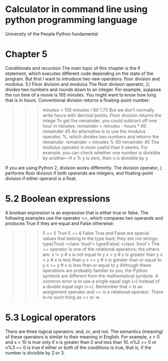 # Calculator in command line using python programming language
University of the People Python fundamental
# Chapter 5
Conditionals and recursion
The main topic of this chapter is the if statement, which executes different code depending
on the state of the program. But first I want to introduce two new operators: floor division
and modulus.
5.1 Floor division and modulus
The floor division operator, //, divides two numbers and rounds down to an integer. For
example, suppose the run time of a movie is 105 minutes. You might want to know how
long that is in hours. Conventional division returns a floating-point number:
>>> minutes = 105
>>> minutes / 60
1.75
But we don’t normally write hours with decimal points. Floor division returns the intege
To get the remainder, you could subtract off one hour in minutes:
>>> remainder = minutes - hours * 60
>>> remainder
45
An alternative is to use the modulus operator, %, which divides two numbers and returns
the remainder.
>>> remainder = minutes % 60
>>> remainder
45
The modulus operator is more useful than it seems. For example, you can check whether
one number is divisible by another—if x % y is zero, then x is divisible by y

If you are using Python 2, division works differently. The division operator, /, performs
floor division if both operands are integers, and floating-point division if either operand is
a float.
# 5.2 Boolean expressions
A boolean expression is an expression that is either true or false. The following examples
use the operator ==, which compares two operands and produces True if they are equal
and False otherwise:
>>> 5 == 5
True
>>> 5 == 6
False
True and False are special values that belong to the type bool; they are not strings:
>>> type(True)
<class 'bool'>
>>> type(False)
<class 'bool'>
The == operator is one of the relational operators; the others are:
x != y # x is not equal to y
x > y # x is greater than y
x < y # x is less than y
x >= y # x is greater than or equal to y
x <= y # x is less than or equal to y
Although these operations are probably familiar to you, the Python symbols are different
from the mathematical symbols. A common error is to use a single equal sign (=) instead of
a double equal sign (==). Remember that = is an assignment operator and == is a relational
operator. There is no such thing as =< or =>.
# 5.3 Logical operators
There are three logical operators: and, or, and not. The semantics (meaning) of these
operators is similar to their meaning in English. For example, x > 0 and x < 10 is true
only if x is greater than 0 and less than 10.
n%2 == 0 or n%3 == 0 is true if either or both of the conditions is true, that is, if the number
is divisible by 2 or 3.